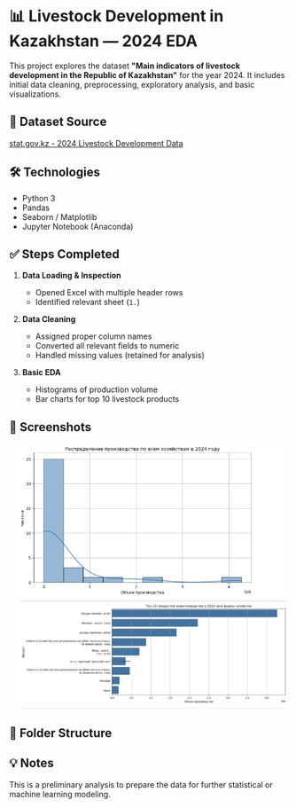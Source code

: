 # 📊 Livestock Development in Kazakhstan — 2024 EDA

This project explores the dataset **"Main indicators of livestock development in the Republic of Kazakhstan"** for the year 2024. It includes initial data cleaning, preprocessing, exploratory analysis, and basic visualizations.

## 📁 Dataset Source
[stat.gov.kz - 2024 Livestock Development Data](https://stat.gov.kz/ru/industries/business-statistics/stat-forrest-village-hunt-fish/spreadsheets/?year=&name=18612&period=&type=)

## 🛠 Technologies
- Python 3
- Pandas
- Seaborn / Matplotlib
- Jupyter Notebook (Anaconda)

## ✅ Steps Completed

1. **Data Loading & Inspection**
   - Opened Excel with multiple header rows
   - Identified relevant sheet (`1.`)

2. **Data Cleaning**
   - Assigned proper column names
   - Converted all relevant fields to numeric
   - Handled missing values (retained for analysis)

3. **Basic EDA**
   - Histograms of production volume
   - Bar charts for top 10 livestock products

## 📸 Screenshots

![Histogram](images/histogram.png)
![Bar Chart](images/bar_chart.png)

## 📂 Folder Structure


## 💡 Notes
This is a preliminary analysis to prepare the data for further statistical or machine learning modeling.

